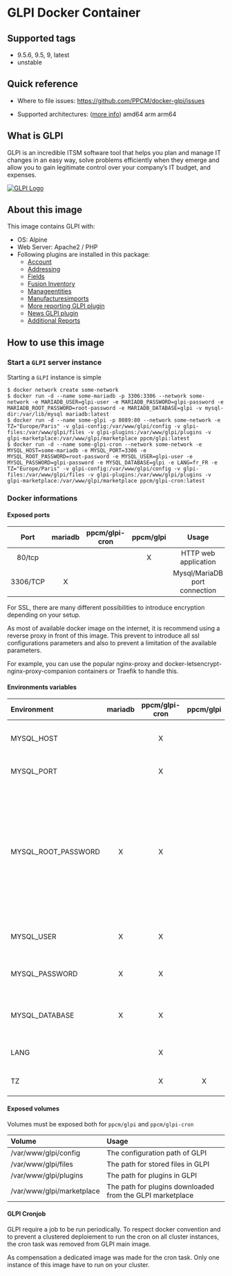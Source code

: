 # GLPI Docker Container

## Supported tags

- 9.5.6, 9.5, 9, latest
- unstable

## Quick reference

- Where to file issues: https://github.com/PPCM/docker-glpi/issues

- Supported architectures: ([more info](https://github.com/docker-library/official-images#architectures-other-than-amd64)) amd64 arm arm64

## What is GLPI

GLPI is an incredible ITSM software tool that helps you plan and manage IT changes in an easy way, solve problems efficiently when they emerge and allow you to gain legitimate control over your company’s IT budget, and expenses.

[![GLPI Logo](https://github.com/glpi-project/glpi/raw/master/pics/logos/logo-GLPI-100-grey.png)](https://glpi-project.org/fr/)

## About this image

This image contains GLPI with:
- OS: Alpine
- Web Server: Apache2 / PHP
- Following plugins are installed in this package:
    - [Account](https://github.com/InfotelGLPI/accounts)
    - [Addressing](https://github.com/pluginsGLPI/addressing)
    - [Fields](https://github.com/pluginsGLPI/fields)
    - [Fusion Inventory](https://github.com/fusioninventory/fusioninventory-for-glpi)
    - [Manageentities](https://github.com/InfotelGLPI/manageentities)
    - [Manufacturesimports](https://github.com/InfotelGLPI/manufacturersimports)
    - [More reporting GLPI plugin](https://github.com/pluginsGLPI/mreporting)
    - [News GLPI plugin](https://github.com/pluginsGLPI/news)
    - [Additional Reports](https://forge.glpi-project.org/news/415)

## How to use this image

### Start a `GLPI` server instance
Starting a `GLPI` instance is simple

```console
$ docker network create some-network 
$ docker run -d --name some-mariadb -p 3306:3306 --network some-network -e MARIADB_USER=glpi-user -e MARIADB_PASSWORD=glpi-password -e MARIADB_ROOT_PASSWORD=root-password -e MARIADB_DATABASE=glpi -v mysql-dir:/var/lib/mysql mariadb:latest
$ docker run -d --name some-glpi -p 8089:80 --network some-network -e TZ="Europe/Paris" -v glpi-config:/var/www/glpi/config -v glpi-files:/var/www/glpi/files -v glpi-plugins:/var/www/glpi/plugins -v glpi-marketplace:/var/www/glpi/marketplace ppcm/glpi:latest
$ docker run -d --name some-glpi-cron --network some-network -e MYSQL_HOST=some-mariadb -e MYSQL_PORT=3306 -e MYSQL_ROOT_PASSWORD=root-password -e MYSQL_USER=glpi-user -e MYSQL_PASSWORD=glpi-password -e MYSQL_DATABASE=glpi -e LANG=fr_FR -e TZ="Europe/Paris" -v glpi-config:/var/www/glpi/config -v glpi-files:/var/www/glpi/files -v glpi-plugins:/var/www/glpi/plugins -v glpi-marketplace:/var/www/glpi/marketplace ppcm/glpi-cron:latest
```
### Docker informations

#### Exposed ports

| Port      | mariadb | ppcm/glpi-cron | ppcm/glpi | Usage                         |
|:---------:|:-------:|:--------------:|:---------:|:-----------------------------:|
| 80/tcp    |         |                | X         | HTTP web application          |
| 3306/TCP  | X       |                |           | Mysql/MariaDB port connection |

For SSL, there are many different possibilities to introduce encryption depending on your setup.

As most of available docker image on the internet, it is recommend using a reverse proxy in front of this image. This prevent to introduce all ssl configurations parameters and also to prevent a limitation of the available parameters.

For example, you can use the popular nginx-proxy and docker-letsencrypt-nginx-proxy-companion containers or Traefik to handle this.

#### Environments variables

| Environment         | mariadb | ppcm/glpi-cron | ppcm/glpi | Default       | Usage                                     |
|:--------------------|:-------:|:--------------:|:---------:|:-------------:|:------------------------------------------|
| MYSQL_HOST          |         | X              |           |               | MANDATORY - MySQL or MariaDB host name    |
| MYSQL_PORT          |         | X              |           | 3306          | MySQL or MariaDB host port                |
| MYSQL_ROOT_PASSWORD | X       | X              |           |               | MySQL or MariaDB root password, it is needed to create database and user. It is also needed to configure properly the user. It can be set only on first start of the applkcation. |
| MYSQL_USER          | X       | X              |           | glpi-user     | MySQL or MariaDB GLPI username            |
| MYSQL_PASSWORD      | X       | X              |           | glpi-password | MySQL or MariaDB password for GLPI user   |
| MYSQL_DATABASE      | X       | X              |           | glpi          | MySQL or MariaDB database name for GLPI   |
| LANG                |         | X              |           | fr_FR         | Default language of GLPI                  |
| TZ                  |         | X              | X         | Europe/Paris  | Timezone of the web server                |

#### Exposed volumes
Volumes must be exposed both for `ppcm/glpi` and `ppcm/glpi-cron`

| Volume                    | Usage                                             |
|:--------------------------|:--------------------------------------------------|
| /var/www/glpi/config      | The configuration path of GLPI                    |
| /var/www/glpi/files       | The path for stored files in GLPI                 |
| /var/www/glpi/plugins     | The path for plugins in GLPI                      |
| /var/www/glpi/marketplace | The path for plugins downloaded from the GLPI marketplace |

#### GLPI Cronjob

GLPI require a job to be run periodically.
To respect docker convention and to prevent a clustered deploiement to run the cron on all cluster instances, the cron task was removed from GLPI main image.

As compensation a dedicated image was made for the cron task. Only one instance of this image have to run on your cluster.
